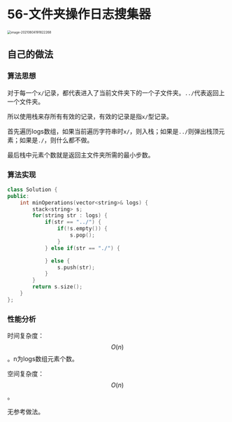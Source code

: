 # 56-文件夹操作日志搜集器

<img src="https://crayon-1302863897.cos.ap-beijing.myqcloud.com/image/image-20210604191822268.png" alt="image-20210604191822268" style="zoom:50%;" />



## 自己的做法

### 算法思想

对于每一个`x/`记录，都代表进入了当前文件夹下的一个子文件夹。`../`代表返回上一个文件夹。

所以使用栈来存所有有效的记录，有效的记录是指`x/`型记录。

首先遍历logs数组，如果当前遍历字符串时`x/`，则入栈；如果是`../`则弹出栈顶元素；如果是`./`，则什么都不做。

最后栈中元素个数就是返回主文件夹所需的最小步数。



### 算法实现

```c++
class Solution {
public:
    int minOperations(vector<string>& logs) {
        stack<string> s;
        for(string str : logs) {
            if(str == "../") {
                if(!s.empty()) {
                    s.pop();
                }
            } else if(str == "./") {

            } else {
                s.push(str);
            }
        }
        return s.size();
    }
};
```



### 性能分析

时间复杂度：$$O(n)$$。n为logs数组元素个数。

空间复杂度：$$O(n)$$。



无参考做法。
